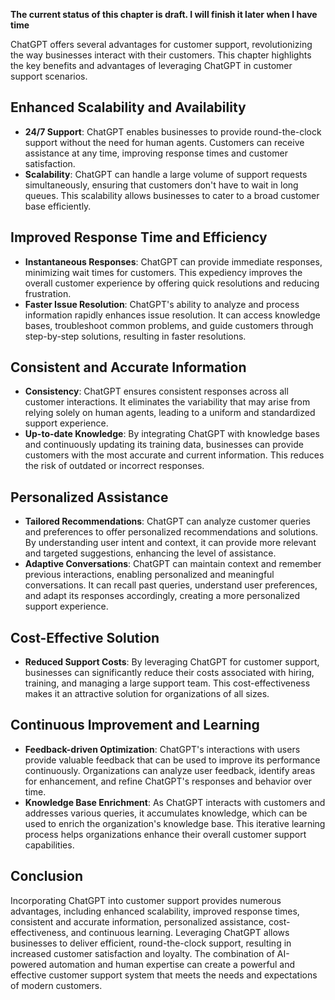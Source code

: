 **The current status of this chapter is draft. I will finish it later when I have time**

ChatGPT offers several advantages for customer support, revolutionizing the way businesses interact with their customers. This chapter highlights the key benefits and advantages of leveraging ChatGPT in customer support scenarios.

Enhanced Scalability and Availability
-------------------------------------

* **24/7 Support**: ChatGPT enables businesses to provide round-the-clock support without the need for human agents. Customers can receive assistance at any time, improving response times and customer satisfaction.
* **Scalability**: ChatGPT can handle a large volume of support requests simultaneously, ensuring that customers don't have to wait in long queues. This scalability allows businesses to cater to a broad customer base efficiently.

Improved Response Time and Efficiency
-------------------------------------

* **Instantaneous Responses**: ChatGPT can provide immediate responses, minimizing wait times for customers. This expediency improves the overall customer experience by offering quick resolutions and reducing frustration.
* **Faster Issue Resolution**: ChatGPT's ability to analyze and process information rapidly enhances issue resolution. It can access knowledge bases, troubleshoot common problems, and guide customers through step-by-step solutions, resulting in faster resolutions.

Consistent and Accurate Information
-----------------------------------

* **Consistency**: ChatGPT ensures consistent responses across all customer interactions. It eliminates the variability that may arise from relying solely on human agents, leading to a uniform and standardized support experience.
* **Up-to-date Knowledge**: By integrating ChatGPT with knowledge bases and continuously updating its training data, businesses can provide customers with the most accurate and current information. This reduces the risk of outdated or incorrect responses.

Personalized Assistance
-----------------------

* **Tailored Recommendations**: ChatGPT can analyze customer queries and preferences to offer personalized recommendations and solutions. By understanding user intent and context, it can provide more relevant and targeted suggestions, enhancing the level of assistance.
* **Adaptive Conversations**: ChatGPT can maintain context and remember previous interactions, enabling personalized and meaningful conversations. It can recall past queries, understand user preferences, and adapt its responses accordingly, creating a more personalized support experience.

Cost-Effective Solution
-----------------------

* **Reduced Support Costs**: By leveraging ChatGPT for customer support, businesses can significantly reduce their costs associated with hiring, training, and managing a large support team. This cost-effectiveness makes it an attractive solution for organizations of all sizes.

Continuous Improvement and Learning
-----------------------------------

* **Feedback-driven Optimization**: ChatGPT's interactions with users provide valuable feedback that can be used to improve its performance continuously. Organizations can analyze user feedback, identify areas for enhancement, and refine ChatGPT's responses and behavior over time.
* **Knowledge Base Enrichment**: As ChatGPT interacts with customers and addresses various queries, it accumulates knowledge, which can be used to enrich the organization's knowledge base. This iterative learning process helps organizations enhance their overall customer support capabilities.

Conclusion
----------

Incorporating ChatGPT into customer support provides numerous advantages, including enhanced scalability, improved response times, consistent and accurate information, personalized assistance, cost-effectiveness, and continuous learning. Leveraging ChatGPT allows businesses to deliver efficient, round-the-clock support, resulting in increased customer satisfaction and loyalty. The combination of AI-powered automation and human expertise can create a powerful and effective customer support system that meets the needs and expectations of modern customers.
